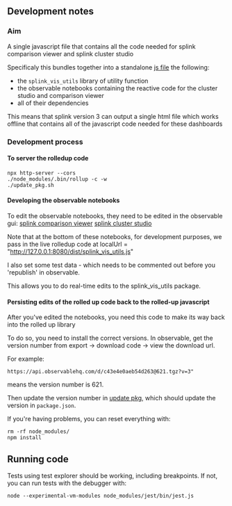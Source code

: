 ## Development notes

### Aim

A single javascript file that contains all the code needed for splink comparison
viewer and splink cluster studio

Specificaly this bundles together into a standalone [js file](dist/splink_vis_utils.js) the following:

- the `splink_vis_utils` library of utility function
- the observable notebooks containing the reactive code for the cluster studio and comparison viewer
- all of their dependencies

This means that splink version 3 can output a single html file which works offline that contains all of the javascript code needed for these dashboards

### Development process

#### To server the rolledup code

```
npx http-server --cors
./node_modules/.bin/rollup -c -w
./update_pkg.sh
```
#### Developing the observable notebooks

To edit the observable notebooks, they need to be edited in the observable gui:
[splink comparison viewer](https://observablehq.com/d/c43e4e0aeb54d263)
[splink cluster studio](https://observablehq.com/d/5496e67e6ca05c7b)

Note that at the bottom of these notebooks, for development purposes, we pass in the
live rolledup code at localUrl = "http://127.0.0.1:8080/dist/splink_vis_utils.js"

I also set some test data - which needs to be commented out before you 'republish' in observable.

This allows you to do real-time edits to the splink_vis_utils package.

#### Persisting edits of the rolled up code back to the rolled-up javascript

After you've edited the notebooks, you need this code to make its way back into the
rolled up library

To do so, you need to install the correct versions. In observable, get the version number from export -> download code -> view the download url.

For example:

```
https://api.observablehq.com/d/c43e4e0aeb54d263@621.tgz?v=3"
```

means the version number is 621.

Then update the version number in [update pkg](update_pkg.sh), which should update the version in `package.json`.

If you're having problems, you can reset everything with:

```
rm -rf node_modules/
npm install
```

## Running code

Tests using test explorer should be working, including breakpoints. If not, you can run tests with the debugger with:

```
node --experimental-vm-modules node_modules/jest/bin/jest.js
```
